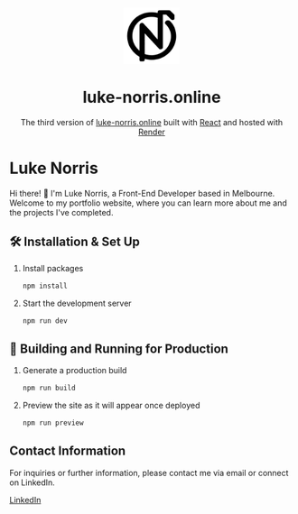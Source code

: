 &nbsp;

<div align="center">
  <img alt="Logo" src="https://raw.githubusercontent.com/lukeNorris1/portfolio-v2/main/public/vite.svg" width="100" />
</div>
<h1 align="center">
  luke-norris.online
</h1>
<p align="center">
  The third version of <a href="https://luke-norris.online" rel="noopener noreferrer"
          target="_blank">luke-norris.online</a> built with <a href="https://react.dev/" rel="noopener noreferrer"
          target="_blank">React</a> and hosted with <a href="https://render.com/" rel="noopener noreferrer"
          target="_blank">Render</a>
</p>

# Luke Norris

Hi there! 👋 I'm Luke Norris, a Front-End Developer based in Melbourne. Welcome to my portfolio website, where you can learn more about me and the projects I've completed.

## 🛠 Installation & Set Up

1. Install packages

   ```sh
   npm install
   ```

1. Start the development server

   ```sh
   npm run dev
   ```

## 🚀 Building and Running for Production

1. Generate a production build

   ```sh
   npm run build
   ```

1. Preview the site as it will appear once deployed

   ```sh
   npm run preview
   ```

## Contact Information

For inquiries or further information, please contact me via email or connect on LinkedIn.

[LinkedIn](https://duckduckgo.com)
